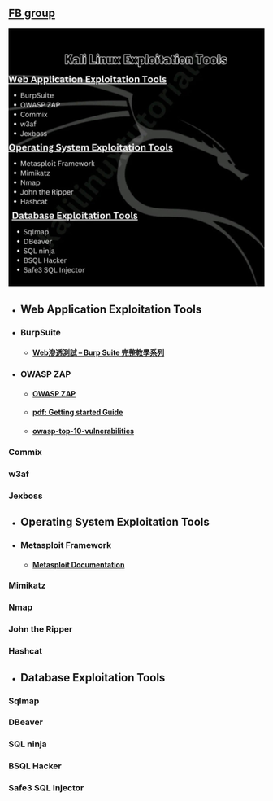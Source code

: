 ## [FB group](https://www.facebook.com/viehgroup)
![list](https://github.com/jumbokh/Network-class/blob/main/images/ExploitationTools.jpg)
* ## Web Application Exploitation Tools
* ### BurpSuite
    * #### [Web滲透測試 – Burp Suite 完整教學系列](https://hackercat.org/burp-suite-tutorial/web-pentesting-burp-suite-total-tutorial)
* ### OWASP ZAP
    * #### [OWASP ZAP](https://www.zaproxy.org/getting-started/)
    * #### [pdf: Getting started Guide](https://www.zaproxy.org/pdf/ZAPGettingStartedGuide-2.11.pdf)
    * #### [owasp-top-10-vulnerabilities](https://www.edudwar.com/owasp-top-10-vulnerabilities/?fbclid=IwAR3UJX4nrl5xQECoqVgwuYfPDFg0O2dX87GvqW6JIP08OP7obBJwXkuwrOw)
### Commix
### w3af
### Jexboss
* ## Operating System Exploitation Tools
* ### Metasploit Framework
    * #### [Metasploit Documentation](https://docs.metasploit.com/)
### Mimikatz
### Nmap
### John the Ripper
### Hashcat
* ## Database Exploitation Tools
### Sqlmap
### DBeaver
### SQL ninja
### BSQL Hacker
### Safe3 SQL Injector
